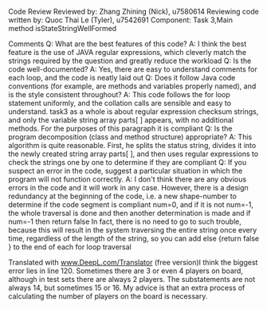 Code Review
Reviewed by: Zhang Zhining (Nick), u7580614
Reviewing code written by: Quoc Thai Le (Tyler), u7542691
Component: Task 3,Main method isStateStringWellFormed

Comments
Q: What are the best features of this code?
A: I think the best feature is the use of JAVA regular expressions, which cleverly match the strings required by the question and greatly reduce the workload
Q: Is the code well-documented?
A: Yes, there are easy to understand comments for each loop, and the code is neatly laid out
Q: Does it follow Java code conventions (for example, are methods and variables properly named), and is the style
consistent throughout?
A: This code follows the for loop statement uniformly, and the collation calls are sensible and easy to understand. task3 as a whole is about regular expression checksum strings, and only the variable string array parts[ ] appears, with no additional methods. For the purposes of this paragraph it is compliant
Q: Is the program decomposition (class and method structure) appropriate?
A: This algorithm is quite reasonable. First, he splits the status string, divides it into the newly created string array parts[ ], and then uses regular expressions to check the strings one by one to determine if they are compliant
Q: If you suspect an error in the code, suggest a particular situation in which the program will not function correctly.
A: I don't think there are any obvious errors in the code and it will work in any case. However, there is a design redundancy at the beginning of the code, i.e. a new shape-number to determine if the code segment is compliant num=0, and if it is not num=-1, the whole traversal is done and then another determination is made and if num=-1 then return false
In fact, there is no need to go to such trouble, because this will result in the system traversing the entire string once every time, regardless of the length of the string, so you can add else {return false } to the end of each for loop traversal

Translated with www.DeepL.com/Translator (free version)I think the biggest error lies in line 120. Sometimes there are 3 or even 4 players on board, although in test sets
there are always 2 players. The substatements are not always 14, but sometimes 15 or 16. My advice is that an
extra process of calculating the number of players on the board is necessary.